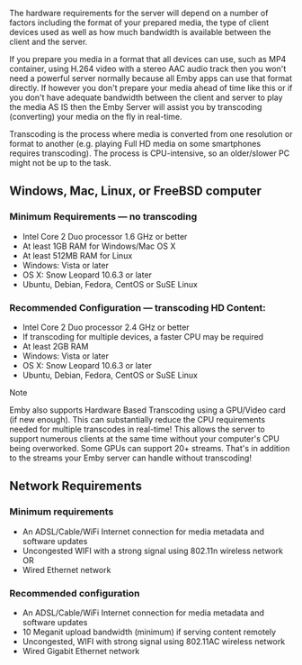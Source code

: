 The hardware requirements for the server will depend on a number of factors including the format of your prepared media, the type of client devices used as well as how much bandwidth is available between the client and the server.

If you prepare you media in a format that all devices can use, such as MP4 container, using H.264 video with a stereo AAC audio track then you won't need a powerful server normally because all Emby apps can use that format directly.  If however you don't prepare your media ahead of time like this or if you don't have adequate bandwidth between the client and server to play the media AS IS then the Emby Server will assist you by transcoding (converting) your media on the fly in real-time.  

Transcoding is the process where media is converted from one resolution or format to another (e.g. playing Full HD media on some smartphones requires transcoding). The process is CPU-intensive, so an older/slower PC might not be up to the task.

## Windows, Mac, Linux, or FreeBSD computer
### Minimum Requirements — no transcoding
* Intel Core 2 Duo processor 1.6 GHz or better
* At least 1GB RAM for Windows/Mac OS X
* At least 512MB RAM for Linux
* Windows: Vista or later
* OS X: Snow Leopard 10.6.3 or later
* Ubuntu, Debian, Fedora, CentOS or SuSE Linux

### Recommended Configuration — transcoding HD Content:
* Intel Core 2 Duo processor 2.4 GHz or better
* If transcoding for multiple devices, a faster CPU may be required
* At least 2GB RAM
* Windows: Vista or later
* OS X: Snow Leopard 10.6.3 or later
* Ubuntu, Debian, Fedora, CentOS or SuSE Linux

> [!NOTE]
> Emby also supports Hardware Based Transcoding using a GPU/Video card (if new enough). This can substantially reduce the CPU requirements needed for multiple transcodes in real-time!  This allows the server to support numerous clients at the same time without your computer's CPU being overworked. Some GPUs can support 20+ streams. That's in addition to the streams your Emby server can handle without transcoding!

## Network Requirements
### Minimum requirements
* An ADSL/Cable/WiFi Internet connection for media metadata and software updates
* Uncongested WIFI with a strong signal using 802.11n wireless network OR
* Wired Ethernet network

### Recommended configuration
* An ADSL/Cable/WiFi Internet connection for media metadata and software updates
* 10 Meganit upload bandwidth (minimum) if serving content remotely
* Uncongested, WIFI with strong signal using 802.11AC wireless network
* Wired Gigabit Ethernet network